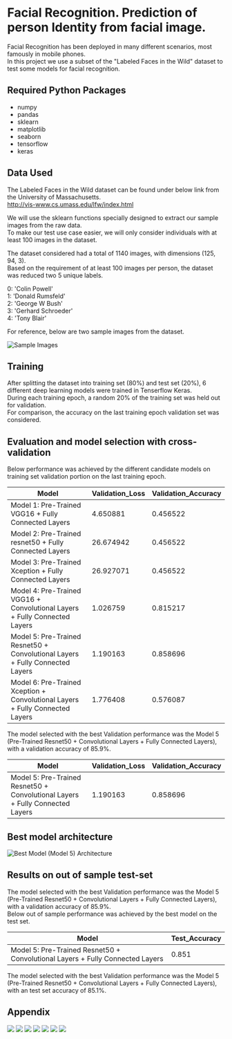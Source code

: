 # Facial Recognition. Prediction of person Identity from facial image.

Facial Recognition has been deployed in many different scenarios, most famously in mobile phones. <br>
In this project we use a subset of the "Labeled Faces in the Wild" dataset to test some models for facial recognition.

## Required Python Packages
- numpy
- pandas
- sklearn
- matplotlib
- seaborn
- tensorflow
- keras

## Data Used
The Labeled Faces in the Wild dataset can be found under below link from the University of Massachusetts. <br>
<http://vis-www.cs.umass.edu/lfw/index.html> <br>

We will use the sklearn functions specially designed to extract our sample images from the raw data. <br>
To make our test use case easier, we will only consider individuals with at least 100 images in the dataset. <br>

The dataset considered had a total of 1140 images, with dimensions (125, 94, 3). <br>
Based on the requirement of at least 100 images per person, the dataset was reduced two 5 unique labels. <br>

0: 'Colin Powell'<br>
1: 'Donald Rumsfeld'<br>
2: 'George W Bush'<br>
3: 'Gerhard Schroeder'<br>
4: 'Tony Blair'<br>

For reference, below are two sample images from the dataset.

![Sample Images](training_set_sample_image_01.png)

## Training

After splitting the dataset into training set (80%) and test set (20%), 6 different deep learning models were trained in Tenserflow Keras. <br>
During each training epoch, a random 20% of the training set was held out for validation. <br>
For comparison, the accuracy on the last training epoch validation set was considered. <br>


## Evaluation and model selection with cross-validation

Below performance was achieved by the different candidate models on training set validation portion on the last training epoch.

| Model                                                                         | Validation\_Loss | Validation\_Accuracy |
| ----------------------------------------------------------------------------- | ---------------- | -------------------- |
| Model 1: Pre-Trained VGG16 + Fully Connected Layers                           | 4.650881         | 0.456522             |
| Model 2: Pre-Trained resnet50 + Fully Connected Layers                        | 26.674942        | 0.456522             |
| Model 3: Pre-Trained Xception + Fully Connected Layers                        | 26.927071        | 0.456522             |
| Model 4: Pre-Trained VGG16 + Convolutional Layers + Fully Connected Layers    | 1.026759         | 0.815217             |
| Model 5: Pre-Trained Resnet50 + Convolutional Layers + Fully Connected Layers | 1.190163         | 0.858696             |
| Model 6: Pre-Trained Xception + Convolutional Layers + Fully Connected Layers | 1.776408         | 0.576087             |

The model selected with the best Validation performance was the Model 5 (Pre-Trained Resnet50 + Convolutional Layers + Fully Connected Layers), with a validation accuracy of 85.9%. <br>

| Model                                                                         | Validation\_Loss | Validation\_Accuracy |
| ----------------------------------------------------------------------------- | ---------------- | -------------------- |
| Model 5: Pre-Trained Resnet50 + Convolutional Layers + Fully Connected Layers | 1.190163         | 0.858696             |

## Best model architecture

![Best Model (Model 5) Architecture](model_05.png)

## Results on out of sample test-set

The model selected with the best Validation performance was the Model 5 (Pre-Trained Resnet50 + Convolutional Layers + Fully Connected Layers), with a validation accuracy of 85.9%. <br>
Below out of sample performance was achieved by the best model on the test set.

| Model                                                                         | Test\_Accuracy       |
| ----------------------------------------------------------------------------- | -------------------- |
| Model 5: Pre-Trained Resnet50 + Convolutional Layers + Fully Connected Layers | 0.851                |

The model selected with the best Validation performance was the Model 5 (Pre-Trained Resnet50 + Convolutional Layers + Fully Connected Layers), with an test set accuracy of 85.1%. <br>


## Appendix

![](canfusion_matrix_test_set.png)
![](test_set_sample_pred_01.png)
![](test_set_sample_pred_02.png)
![](test_set_sample_pred_03.png)
![](test_set_sample_pred_04.png)
![](test_set_sample_pred_05.png)
![](test_set_sample_pred_06.png)

